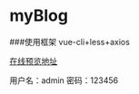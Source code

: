 # myBlog

###使用框架
vue-cli+less+axios

[在线预览地址][1]

用户名：admin
密码：123456




 [1]: http://www.xhjuan.cn/#/
